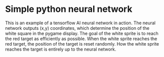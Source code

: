 # Simple python neural network
This is an example of a tensorflow AI neural network in action.
The neural network outputs (x,y) coordinates, which determine the position of the white square in the pygame display.
The goal of the white sprite is to reach the red target as efficiently as possible. 
When the white sprite reaches the red target, the position of the target is reset randomly. 
How the white sprite reaches the target is entirely up to the neural network. 
